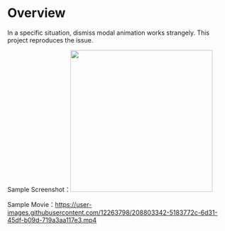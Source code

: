 # Overview

In a specific situation, dismiss modal animation works strangely. This project reproduces the issue.

Sample Screenshot：<img src="https://user-images.githubusercontent.com/12263798/208803687-8cc06930-d0e1-4953-846c-337c07943fd8.png" width="320">

Sample Movie：https://user-images.githubusercontent.com/12263798/208803342-5183772c-6d31-45df-b09d-719a3aa117e3.mp4
